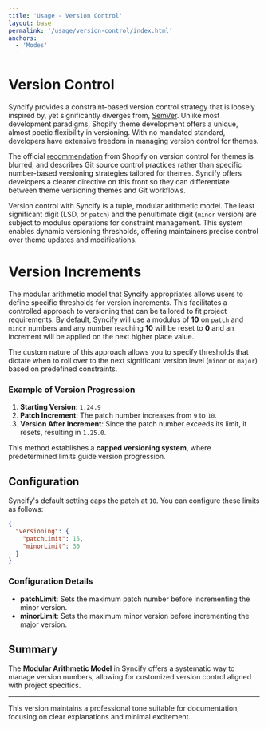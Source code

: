 ```yaml
---
title: 'Usage - Version Control'
layout: base
permalink: '/usage/version-control/index.html'
anchors:
  - 'Modes'
---
```


# Version Control

Syncify provides a constraint-based version control strategy that is loosely inspired by, yet significantly diverges from, [SemVer](https://semver.org/). Unlike most development paradigms, Shopify theme development offers a unique, almost poetic flexibility in versioning. With no mandated standard, developers have extensive freedom in managing version control for themes.

The official [recommendation](https://shopify.dev/docs/storefronts/themes/best-practices/version-control) from Shopify on version control for themes is blurred, and describes Git source control practices rather than specific number-based versioning strategies tailored for themes. Syncify offers developers a clearer directive on this front so they can differentiate between theme versioning themes and Git workflows.

Version control with Syncify is a tuple, modular arithmetic model. The least significant digit (LSD, or `patch`) and the penultimate digit (`minor` version) are subject to modulus operations for constraint management. This system enables dynamic versioning thresholds, offering maintainers precise control over theme updates and modifications.

# Version Increments

The modular arithmetic model that Syncify appropriates allows users to define specific thresholds for version increments. This facilitates a controlled approach to versioning that can be tailored to fit project requirements. By default, Syncify will use a modulus of **10** on `patch` and `minor` numbers and any number reaching **10** will be reset to **0** and an increment will be applied on the next higher place value.

The custom nature of this approach allows you to specify thresholds that dictate when to roll over to the next significant version level (`minor` or `major`) based on predefined constraints.

### Example of Version Progression

1. **Starting Version**: `1.24.9`
2. **Patch Increment**: The patch number increases from `9` to `10`.
3. **Version After Increment**: Since the patch number exceeds its limit, it resets, resulting in `1.25.0`.

This method establishes a **capped versioning system**, where predetermined limits guide version progression.

## Configuration

Syncify's default setting caps the patch at `10`. You can configure these limits as follows:

```json
{
  "versioning": {
    "patchLimit": 15,
    "minorLimit": 30
  }
}
```

### Configuration Details

- **patchLimit**: Sets the maximum patch number before incrementing the minor version.
- **minorLimit**: Sets the maximum minor version before incrementing the major version.

## Summary

The **Modular Arithmetic Model** in Syncify offers a systematic way to manage version numbers, allowing for customized version control aligned with project specifics.

---

This version maintains a professional tone suitable for documentation, focusing on clear explanations and minimal excitement.
